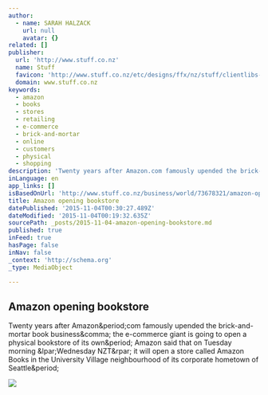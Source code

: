```yaml
---
author:
  - name: SARAH HALZACK
    url: null
    avatar: {}
related: []
publisher:
  url: 'http://www.stuff.co.nz'
  name: Stuff
  favicon: 'http://www.stuff.co.nz/etc/designs/ffx/nz/stuff/clientlibs-all/images/tab-icon.ico'
  domain: www.stuff.co.nz
keywords:
  - amazon
  - books
  - stores
  - retailing
  - e-commerce
  - brick-and-mortar
  - online
  - customers
  - physical
  - shopping
description: 'Twenty years after Amazon.com famously upended the brick-and-mortar book business, the e-commerce giant is going to open a physical bookstore of its own. Amazon said that on Tuesday morning (Wednesday NZT) it will open a store called Amazon Books in the University Village neighbourhood of its corporate hometown of Seattle.'
inLanguage: en
app_links: []
isBasedOnUrl: 'http://www.stuff.co.nz/business/world/73678321/amazon-opening-a-brickandmortar-bookstore'
title: Amazon opening bookstore
datePublished: '2015-11-04T00:30:27.489Z'
dateModified: '2015-11-04T00:19:32.635Z'
sourcePath: _posts/2015-11-04-amazon-opening-bookstore.md
published: true
inFeed: true
hasPage: false
inNav: false
_context: 'http://schema.org'
_type: MediaObject

---
```

<article style=""><h1>Amazon opening bookstore</h1><p>Twenty years after Amazon&amp;period;com famously upended the brick-and-mortar book business&amp;comma; the e-commerce giant is going to open a physical bookstore of its own&amp;period; Amazon said that on Tuesday morning &amp;lpar;Wednesday NZT&amp;rpar; it will open a store called Amazon Books in the University Village neighbourhood of its corporate hometown of Seattle&amp;period;</p><img src="http://www.stuff.co.nz/content/dam/images/z/r/y/1/j/image.related.StuffLandscapeSixteenByNine.620x349.17v6k1.png/1446592974168.jpg" /></article>